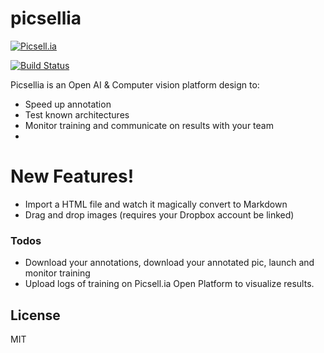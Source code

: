 # picsellia

[![Picsell.ia](https://cldup.com/dTxpPi9lDf.thumb.png)](https://www.picsell-ia.com)

[![Build Status](https://travis-ci.org/joemccann/dillinger.svg?branch=master)](https://travis-ci.org/joemccann/dillinger)

Picsellia is an Open AI & Computer vision platform design to:

  - Speed up annotation
  - Test known architectures
  - Monitor training and communicate on results with your team
  -

# New Features!

  - Import a HTML file and watch it magically convert to Markdown
  - Drag and drop images (requires your Dropbox account be linked)



### Todos

 - Download your annotations, download your annotated pic, launch and monitor training
 - Upload logs of training on Picsell.ia Open Platform to visualize results.

License
----

MIT

